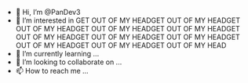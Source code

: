 - 👋 Hi, I’m @PanDev3
- 👀 I’m interested in GET OUT OF MY HEADGET OUT OF MY HEADGET OUT OF MY HEADGET OUT OF MY HEADGET OUT OF MY HEADGET OUT OF MY HEADGET OUT OF MY HEADGET OUT OF MY HEADGET OUT OF MY HEADGET OUT OF MY HEADGET OUT OF MY HEAD
- 🌱 I’m currently learning ...
- 💞️ I’m looking to collaborate on ...
- 📫 How to reach me ...

<!---
PanDev3/PanDev3 is a ✨ special ✨ repository because its `README.md` (this file) appears on your GitHub profile.
You can click the Preview link to take a look at your changes.
--->
